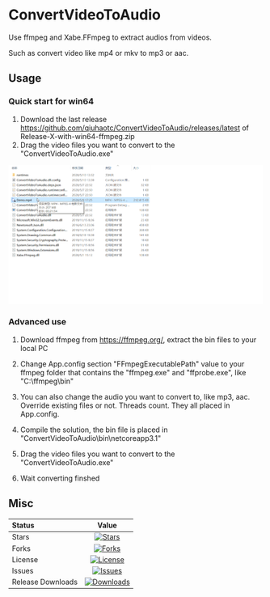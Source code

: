 # ConvertVideoToAudio

Use ffmpeg and Xabe.FFmpeg to extract audios from videos.

Such as convert video like mp4 or mkv to mp3 or aac.

## Usage

### Quick start for win64

1. Download the last release <https://github.com/qiuhaotc/ConvertVideoToAudio/releases/latest> of Release-X-with-win64-ffmpeg.zip
2. Drag the video files you want to convert to the "ConvertVideoToAudio.exe"

![Convert To Audio](https://raw.githubusercontent.com/qiuhaotc/ConvertVideoToAudio/master/doc/ConvertToAudio.gif)

### Advanced use

1. Download ffmpeg from <https://ffmpeg.org/>, extract the bin files to your local PC

2. Change App.config section "FFmpegExecutablePath" value to your ffmpeg folder that contains the "ffmpeg.exe" and "ffprobe.exe", like "C:\ffmpeg\bin"

3. You can also change the audio you want to convert to, like mp3, aac. Override existing files or not. Threads count. They all placed in App.config.

4. Compile the solution, the bin file is placed in "ConvertVideoToAudio\bin\netcoreapp3.1"

5. Drag the video files you want to convert to the "ConvertVideoToAudio.exe"

6. Wait converting finshed

## Misc

|Status|Value|
|:----|:---:|
|Stars|[![Stars](https://img.shields.io/github/stars/qiuhaotc/ConvertVideoToAudio)](https://github.com/qiuhaotc/ConvertVideoToAudio)
|Forks|[![Forks](https://img.shields.io/github/forks/qiuhaotc/ConvertVideoToAudio)](https://github.com/qiuhaotc/ConvertVideoToAudio)
|License|[![License](https://img.shields.io/github/license/qiuhaotc/ConvertVideoToAudio)](https://github.com/qiuhaotc/ConvertVideoToAudio)
|Issues|[![Issues](https://img.shields.io/github/issues/qiuhaotc/ConvertVideoToAudio)](https://github.com/qiuhaotc/ConvertVideoToAudio)
|Release Downloads|[![Downloads](https://img.shields.io/github/downloads/qiuhaotc/ConvertVideoToAudio/total.svg)](https://github.com/qiuhaotc/ConvertVideoToAudio/releases)
